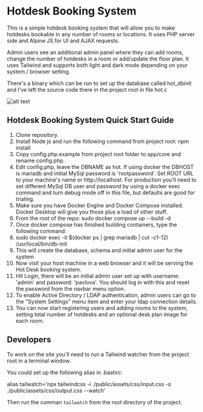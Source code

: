 # Hotdesk Booking System 

This is a simple hotdesk booking system that will allow you to make hotdesks bookable in any number of rooms or locations. It uses PHP server side and Alpine JS for UI and AJAX requests.

Admin users see an additional admin panel where they can add rooms, change the number of hotdesks in a room or add/update the floor plan.  It uses Tailwind and supports both light and dark mode depending on your system / browser setting.

There's a binary which can be run to set up the database called hot_dbinit and I've left the source code there in the project root in file hot.c

![alt text](https://github.com/jmchale5555/sbox2/blob/master/screenshotG.jpg?raw=true "Hotdesk Booking System Screenshot")

## Hotdesk Booking System Quick Start Guide

1. Clone repository.
2. Install Node js and run the following command from project root: npm install
3. Copy config.php.example from project root folder to app/core and rename config.php.
4. Edit config.php, leave the DBNAME as hot.  If using docker the DBHOST is mariadb and initial MySql password is 'rootpassword'. Set ROOT URL to your machine's name or http://localhost. For production you'll need to set different MySql DB user and password by using a docker exec command and turn debug mode off in this file, but defaults are good for trialing.
5. Make sure you have Docker Engine and Docker Compose installed.  Docker Desktop will give you those plus a load of other stuff. 
6. From the root of the repo: sudo docker compose up --build -d
7. Once docker compose has finished building containers, type the following command:
8. sudo docker exec -it $(docker ps | grep mariadb | cut -c1-12) /usr/local/bin/db-init
9. This will create the database, schema and initial admin user for the system
10. Now visit your host machine in a web browser and it will be serving the Hot Desk booking system.
11. Hit Login, there will be an initial admin user set up with username: 'admin' and password: 'pavlova'.  You should log in with this and reset the password from the navbar menu option.
12. To enable Active Directory / LDAP authentication, admin users can go to the "System Settings" menu item and enter your ldap connection details.
13. You can now start registering users and adding rooms to the system, setting total number of hotdesks and an optional desk plan image for each room.

## Developers

To work on the site you'll need to run a Tailwind watcher from the project root in a terminal window.

You could set up the following alias in .bashrc:

alias tailwatch='npx tailwindcss -i ./public/assets/css/input.css -o ./public/assets/css/output.css --watch'

Then run the comman `tailwatch` from the root directory of the project.


